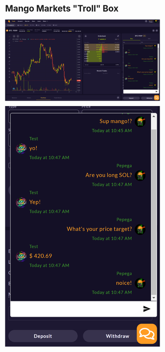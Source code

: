 # Mango Markets "Troll" Box

![](<../../.gitbook/assets/image (12) (1).png>)

![](<../../.gitbook/assets/image (6) (1).png>)
